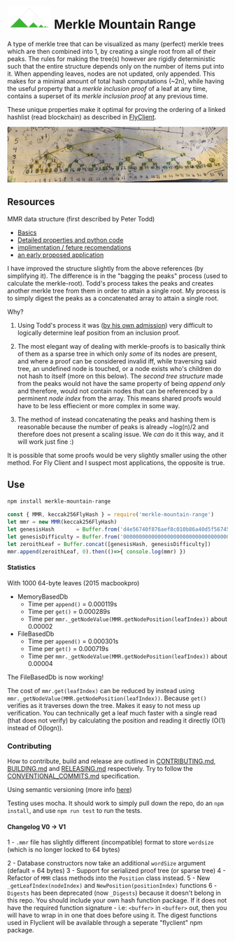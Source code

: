 # <img src="img/logo.png" alt="alt text" width="100" height="whatever"> Merkle Mountain Range

A type of merkle tree that can be visualized as many (perfect) merkle trees which are then combined into 1, by creating a single root from all of their peaks. The rules for making the tree(s) however are rigidly deterministic such that the entire structure depends only on the number of items put into it. When appending leaves, nodes are not updated, only appended. This makes for a minimal amount of total hash computations (~2n), while having the useful property that a _merkle inclusion proof_ of a leaf at any time, contains a superset of its _merkle inclusion proof_ at any previous time.

These unique properties make it optimal for proving the ordering of a linked hashlist (read blockchain) as described in [FlyClient](https://www.youtube.com/watch?v=BPNs9EVxWrA).


![alt text](img/mmr.jpg "Logo Title Text 1")


## Resources 

MMR data structure (first described by Peter Todd)
 
 - [Basics](https://github.com/opentimestamps/opentimestamps-server/blob/master/doc/merkle-mountain-range.md)
 - [Detailed properties and python code](https://github.com/proofchains/python-proofmarshal/blob/master/proofmarshal/mmr.py)
 - [implimentation / feture recomendations](https://github.com/mimblewimble/grin/blob/master/doc/mmr.md)
 - [an early proposed application](https://lists.linuxfoundation.org/pipermail/bitcoin-dev/2016-May/012715.html)


I have improved the structure slightly from the above references (by simplifying it). The difference is in the "bagging the peaks" process (used to calculate the merkle-root). Todd's process takes the peaks and creates another merkle tree from them in order to attain a single root. My process is to simply digest the peaks as a concatenated array to attain a single root.

Why?

1. Using Todd's process it was ([by his own admission](https://github.com/proofchains/python-proofmarshal/blob/master/proofmarshal/mmr.py#L139)) very difficult to logically determine leaf position from an inclusion proof.

2. The most elegant way of dealing with merkle-proofs is to basically think of them as a sparse tree in which only _some_ of its nodes are present, and where a proof can be considered invalid iff, while traversing said tree, an undefined node is touched, or a node exists who's children do not hash to itself (more on this below). The _second tree structure_ made from the peaks would not have the same property of being _append only_ and therefore, would not contain nodes that can be referenced by a perminent _node index_ from the array. This means shared proofs would have to be less effiecient or more complex in some way.

3. The method of instead concatenating the peaks and hashing them is reasonable because the number of peaks is already ~log(n)/2 and therefore does not present a scaling issue. We _can_ do it this way, and it will work just fine :)

It is possible that some proofs would be very slightly smaller using the other method. For Fly Client and I suspect most applications, the opposite is true.

## Use

```
npm install merkle-mountain-range
```

```javascript
const { MMR, keccak256FlyHash } = require('merkle-mountain-range')
let mmr = new MMR(keccak256FlyHash)
let genesisHash       = Buffer.from('d4e56740f876aef8c010b86a40d5f56745a118d0906a34e69aec8c0db1cb8fa3','hex')
let genesisDifficulty = Buffer.from('0000000000000000000000000000000000000000000000000000000400000000','hex')
let zeroithLeaf = Buffer.concat([genesisHash, genesisDifficulty])
mmr.append(zeroithLeaf, 0).then(()=>{ console.log(mmr) })
```

#### Statistics

With 1000 64-byte leaves (2015 macbookpro)
 - MemoryBasedDb
   - Time per `append()` =  0.000119s
   - Time per `get()` =  0.000289s
   - Time per `mmr._getNodeValue(MMR.getNodePosition(leafIndex))` about 0.00002
 - FileBasedDb
   - Time per `append()` =  0.000301s
   - Time per `get()` =  0.000719s
   - Time per `mmr._getNodeValue(MMR.getNodePosition(leafIndex))` about 0.00004

The FileBasedDb is now working!

The cost of `mmr.get(leafIndex)` can be reduced by instead using `mmr._getNodeValue(MMR.getNodePosition(leafIndex))`. Because `get()` verifies as it traverses down the tree. Makes it easy to not mess up verification. You can technically get a leaf much faster with a single read (that does not verify) by calculating the position and reading it directly (O(1) instead of O(logn)).

### Contributing

How to contribute, build and release are outlined in [CONTRIBUTING.md](https://github.com/zmitton/pristine/blob/master/CONTRIBUTING.md), [BUILDING.md](https://github.com/zmitton/pristine/blob/master/BUILDING.md) and [RELEASING.md](https://github.com/zmitton/pristine/blob/master/RELEASING.md) respectively. Try to follow the [CONVENTIONAL_COMMITS.md](https://github.com/zmitton/pristine/blob/master/CONVENTIONAL_COMMITS.md) specification.

Using semantic versioning (more info [here](https://github.com/zmitton/pristine/blob/master/VERSIONING.md))

Testing uses mocha. It should work to simply pull down the repo, do an `npm install`, and use `npm run test` to run the tests.


#### Changelog V0 -> V1

 1 - `.mmr` file has slightly different (incompatible) format to store `wordsize` (which is no longer locked to 64 bytes)

 2 - Database constructors now take an additional `wordSize` argument (default = 64 bytes)
 3 - Support for serialized proof tree (or sparse tree)
 4 - Refactor of `MMR` class methods into the `Position` class instead.
 5 - New `_getLeafIndex(nodeIndex)` and `NewPosition(positionIndex)` functions
 6 - `Digests` has been deprecated (now `_Digests`) because it doesn't belong in this repo. You should include your own hash function package. If it does not have the required function signature - i.e: `<buffer>` in `<buffer>` out, then you will have to wrap in in one that does before using it. The digest functions used in Flyclient will be available through a seperate "flyclient" npm package.




